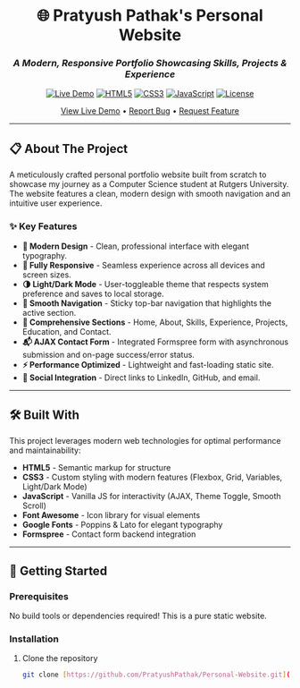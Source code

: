 <div align="center">

# 🌐 Pratyush Pathak's Personal Website

### *A Modern, Responsive Portfolio Showcasing Skills, Projects & Experience*

[![Live Demo](https://img.shields.io/badge/Live-pratyushpathak.com-blue?style=for-the-badge&logo=google-chrome&logoColor=white)](https://pratyushpathak.com)
[![HTML5](https://img.shields.io/badge/HTML5-E34F26?style=for-the-badge&logo=html5&logoColor=white)]()
[![CSS3](https://img.shields.io/badge/CSS3-1572B6?style=for-the-badge&logo=css3&logoColor=white)]()
[![JavaScript](https://img.shields.io/badge/JavaScript-F7DF1E?style=for-the-badge&logo=javascript&logoColor=black)]()
[![License](https://img.shields.io/badge/License-MIT-green?style=for-the-badge)]()

[View Live Demo](https://pratyushpathak.com) • [Report Bug](https://github.com/PratyushPathak/Personal-Website/issues) • [Request Feature](https://github.com/PratyushPathak/Personal-Website/issues)

</div>

---

## 📋 About The Project

A meticulously crafted personal portfolio website built from scratch to showcase my journey as a Computer Science student at Rutgers University. The website features a clean, modern design with smooth navigation and an intuitive user experience.

### ✨ Key Features

- **🎨 Modern Design** - Clean, professional interface with elegant typography.
- **📱 Fully Responsive** - Seamless experience across all devices and screen sizes.
- **🌗 Light/Dark Mode** - User-toggleable theme that respects system preference and saves to local storage.
- **🧭 Smooth Navigation** - Sticky top-bar navigation that highlights the active section.
- **💼 Comprehensive Sections** - Home, About, Skills, Experience, Projects, Education, and Contact.
- **📬 AJAX Contact Form** - Integrated Formspree form with asynchronous submission and on-page success/error status.
- **⚡ Performance Optimized** - Lightweight and fast-loading static site.
- **🔗 Social Integration** - Direct links to LinkedIn, GitHub, and email.

---

## 🛠️ Built With

This project leverages modern web technologies for optimal performance and maintainability:

- **HTML5** - Semantic markup for structure
- **CSS3** - Custom styling with modern features (Flexbox, Grid, Variables, Light/Dark Mode)
- **JavaScript** - Vanilla JS for interactivity (AJAX, Theme Toggle, Smooth Scroll)
- **Font Awesome** - Icon library for visual elements
- **Google Fonts** - Poppins & Lato for elegant typography
- **Formspree** - Contact form backend integration

---

## 🚀 Getting Started

### Prerequisites

No build tools or dependencies required! This is a pure static website.

### Installation

1. Clone the repository
   ```bash
   git clone [https://github.com/PratyushPathak/Personal-Website.git](https://github.com/PratyushPathak/Personal-Website.git)
